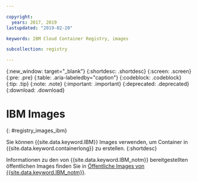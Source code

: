 ```yaml
---

copyright:
  years: 2017, 2019
lastupdated: "2019-02-20"

keywords: IBM Cloud Container Registry, images

subcollection: registry

---
```


{:new_window: target="_blank"}
{:shortdesc: .shortdesc}
{:screen: .screen}
{:pre: .pre}
{:table: .aria-labeledby="caption"}
{:codeblock: .codeblock}
{:tip: .tip}
{:note: .note}
{:important: .important}
{:deprecated: .deprecated}
{:download: .download}

# IBM Images
{: #registry_images_ibm}

Sie können {{site.data.keyword.IBM}} Images verwenden, um Container in {{site.data.keyword.containerlong}} zu erstellen.
{:shortdesc}

Informationen zu den von {{site.data.keyword.IBM_notm}} bereitgestellten öffentlichen Images finden Sie in [Öffentliche Images von {{site.data.keyword.IBM_notm}}](/docs/services/Registry/registry_public_images.html#public_images).
